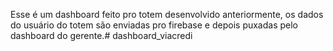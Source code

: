 Esse é um dashboard feito pro totem desenvolvido anteriormente, os dados do usuário do totem são enviadas pro firebase e depois puxadas pelo dashboard do gerente.#   d a s h b o a r d _ v i a c r e d i  
 